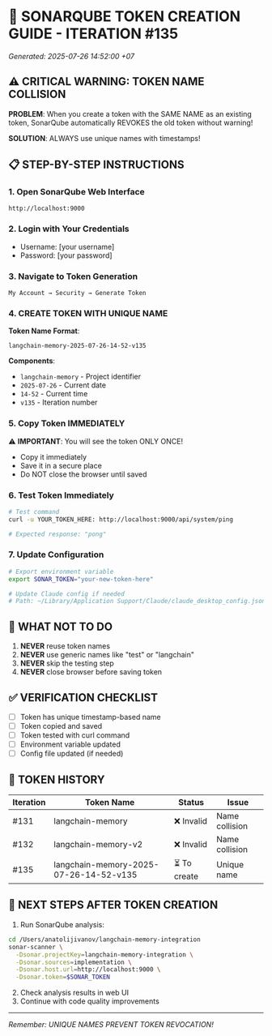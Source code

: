 # 🔑 SONARQUBE TOKEN CREATION GUIDE - ITERATION #135
*Generated: 2025-07-26 14:52:00 +07*

## ⚠️ CRITICAL WARNING: TOKEN NAME COLLISION

**PROBLEM**: When you create a token with the SAME NAME as an existing token, SonarQube automatically REVOKES the old token without warning!

**SOLUTION**: ALWAYS use unique names with timestamps!

## 📋 STEP-BY-STEP INSTRUCTIONS

### 1. Open SonarQube Web Interface
```
http://localhost:9000
```

### 2. Login with Your Credentials
- Username: [your username]
- Password: [your password]

### 3. Navigate to Token Generation
```
My Account → Security → Generate Token
```

### 4. CREATE TOKEN WITH UNIQUE NAME
**Token Name Format**:
```
langchain-memory-2025-07-26-14-52-v135
```

**Components**:
- `langchain-memory` - Project identifier
- `2025-07-26` - Current date
- `14-52` - Current time
- `v135` - Iteration number

### 5. Copy Token IMMEDIATELY
⚠️ **IMPORTANT**: You will see the token ONLY ONCE!
- Copy it immediately
- Save it in a secure place
- Do NOT close the browser until saved

### 6. Test Token Immediately
```bash
# Test command
curl -u YOUR_TOKEN_HERE: http://localhost:9000/api/system/ping

# Expected response: "pong"
```

### 7. Update Configuration
```bash
# Export environment variable
export SONAR_TOKEN="your-new-token-here"

# Update Claude config if needed
# Path: ~/Library/Application Support/Claude/claude_desktop_config.json
```

## 🚫 WHAT NOT TO DO

1. **NEVER** reuse token names
2. **NEVER** use generic names like "test" or "langchain"
3. **NEVER** skip the testing step
4. **NEVER** close browser before saving token

## ✅ VERIFICATION CHECKLIST

- [ ] Token has unique timestamp-based name
- [ ] Token copied and saved
- [ ] Token tested with curl command
- [ ] Environment variable updated
- [ ] Config file updated (if needed)

## 📝 TOKEN HISTORY

| Iteration | Token Name | Status | Issue |
|-----------|------------|--------|-------|
| #131 | langchain-memory | ❌ Invalid | Name collision |
| #132 | langchain-memory-v2 | ❌ Invalid | Name collision |
| #135 | langchain-memory-2025-07-26-14-52-v135 | ⏳ To create | Unique name |

## 🎯 NEXT STEPS AFTER TOKEN CREATION

1. Run SonarQube analysis:
```bash
cd /Users/anatolijivanov/langchain-memory-integration
sonar-scanner \
  -Dsonar.projectKey=langchain-memory-integration \
  -Dsonar.sources=implementation \
  -Dsonar.host.url=http://localhost:9000 \
  -Dsonar.token=$SONAR_TOKEN
```

2. Check analysis results in web UI
3. Continue with code quality improvements

---
*Remember: UNIQUE NAMES PREVENT TOKEN REVOCATION!*